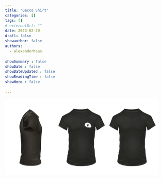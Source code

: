 ```yaml
---
title: "Gecco Shirt"
categories: []
tags: []
# externalUrl: ""
date: 2023-02-20
draft: false
showauthor: false
authors:
  - alexanderhaas

showSummary : false
showDate : false
showDateUpdated : false
showReadingTime : false
showHero : false

---
```


![Gecco Shirt](featured.webp)
